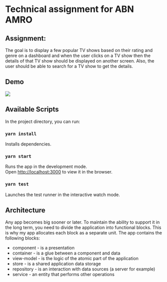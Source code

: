 # Technical assignment for ABN AMRO

## Assignment:

The goal is to display a few popular TV shows based on their rating and genre on a
dashboard and when the user clicks on a TV show then the details of that TV show should
be displayed on another screen. Also, the user should be able to search for a TV show to get
the details.

## Demo

![](app-demo.gif)

## Available Scripts

In the project directory, you can run:

### `yarn install`

Installs dependencies.

### `yarn start`

Runs the app in the development mode.\
Open [http://localhost:3000](http://localhost:3000) to view it in the browser.

### `yarn test`

Launches the test runner in the interactive watch mode.

## Architecture

Any app becomes big sooner or later. To maintain the ability to support it in the long term, you need to divide the application into functional blocks. This is why my app allocates each block as a separate unit. The app contains the following blocks:

-   component - is a presentation
-   container - is a glue between a component and data
-   view-model - is the logic of the atomic part of the application
-   store - is a shared application data storage
-   repository - is an interaction with data sources (a server for example)
-   service - an entity that performs other operations
